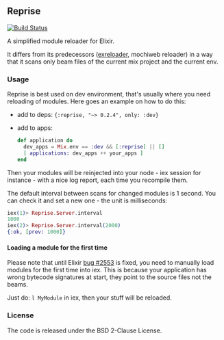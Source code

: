 ## Reprise
[![Build Status](https://travis-ci.org/herenowcoder/reprise.svg?branch=master)](https://travis-ci.org/herenowcoder/reprise)

A simplified module reloader for Elixir.

It differs from its predecessors ([exreloader][1], mochiweb reloader)
in a way that it scans only beam files of the current mix project
and the current env.

[1]: http://github.com/yrashk/exreloader

### Usage

Reprise is best used on dev environment, that's usually where
you need reloading of modules. Here goes an example on how
to do this:

- add to deps: 
  `{:reprise, "~> 0.2.4", only: :dev}`

- add to apps:
    ```Elixir
    def application do
      dev_apps = Mix.env == :dev && [:reprise] || []
      [ applications: dev_apps ++ your_apps ]
    end
    ```

Then your modules will be reinjected into your node - iex session
for instance - with a nice log report, each time you recompile them.

The default interval between scans for changed modules is 1 second.
You can check it and set a new one - the unit is milliseconds:
```Elixir
iex(1)> Reprise.Server.interval
1000
iex(2)> Reprise.Server.interval(2000)
{:ok, [prev: 1000]}
```

#### Loading a module for the first time

Please note that until Elixir [bug #2553](https://github.com/elixir-lang/elixir/issues/2533)
is fixed, you need to manually load modules for the first time into iex.
This is because your application has wrong bytecode signatures at start,
they point to the source files not the beams.

Just do: `l MyModule` in iex, then your stuff will be reloaded.

### License

The code is released under the BSD 2-Clause License.

